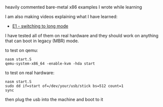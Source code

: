 heavily commented bare-metal x86 examples I wrote while learning

I am also making videos explaining what I have learned:
* [E1 - switching to long mode](https://www.youtube.com/watch?v=FzvDGDdtzws)

I have tested all of them on real hardware and they should work on anything that can boot in legacy
(MBR) mode.

to test on qemu:

    nasm start.S
    qemu-system-x86_64 -enable-kvm -hda start

to test on real hardware:

    nasm start.S
    sudo dd if=start of=/dev/your/usb/stick bs=512 count=1
    sync

then plug the usb into the machine and boot to it
